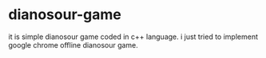# dianosour-game
it is simple dianosour game coded in c++ language. 
i just tried to implement google chrome offline dianosour game.





